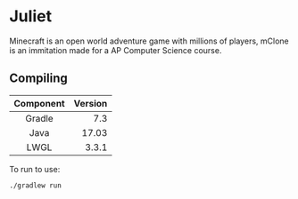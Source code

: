 # Juliet
Minecraft is an open world adventure game with millions of players, mClone is an immitation made for a AP Computer Science course.

## Compiling
| Component     | Version|
|:-------------:| -----: |
| Gradle        | 7.3    |
| Java          | 17.03  |
| LWGL          | 3.3.1  |

To run to use:
```
./gradlew run
```
